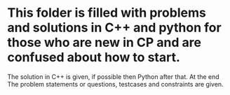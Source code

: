 # This folder is filled with problems and solutions in C++ and python for those who are new in CP and are confused about how to start.
The solution in C++ is given, if possible then Python after that. At the end The problem statements or questions, testcases and constraints are given.
